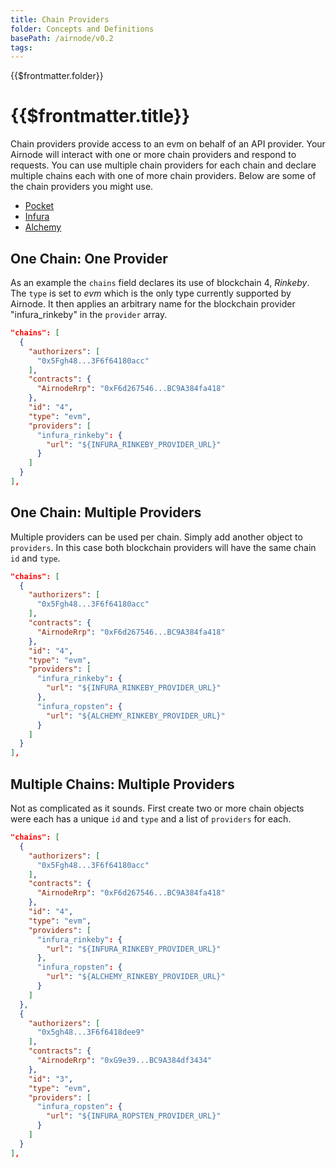 ```yaml
---
title: Chain Providers
folder: Concepts and Definitions
basePath: /airnode/v0.2
tags:
---
```


<TitleSpan>{{$frontmatter.folder}}</TitleSpan>

# {{$frontmatter.title}}

<VersionWarning/>
<TocHeader />
<TOC class="table-of-contents" :include-level="[2,3]" />

Chain providers provide access to an evm on behalf of an API provider. Your
Airnode will interact with one or more chain providers and respond to requests.
You can use multiple chain providers for each chain and declare multiple chains
each with one of more chain providers. Below are some of the chain providers you
might use.

- [Pocket](https://www.pokt.network/)
- [Infura](https://infura.io)
- [Alchemy](https://www.alchemy.com/)

## One Chain: One Provider

As an example the `chains` field declares its use of blockchain 4, _Rinkeby_.
The `type` is set to _evm_ which is the only type currently supported by
Airnode. It then applies an arbitrary name for the blockchain provider
"infura_rinkeby" in the `provider` array.

```json
"chains": [
  {
    "authorizers": [
      "0x5Fgh48...3F6f64180acc"
    ],
    "contracts": {
      "AirnodeRrp": "0xF6d267546...BC9A384fa418"
    },
    "id": "4",
    "type": "evm",
    "providers": [
      "infura_rinkeby": {
        "url": "${INFURA_RINKEBY_PROVIDER_URL}"
      }
    ]
  }
],
```

## One Chain: Multiple Providers

Multiple providers can be used per chain. Simply add another object to
`providers`. In this case both blockchain providers will have the same chain
`id` and `type`.

```json
"chains": [
  {
    "authorizers": [
      "0x5Fgh48...3F6f64180acc"
    ],
    "contracts": {
      "AirnodeRrp": "0xF6d267546...BC9A384fa418"
    },
    "id": "4",
    "type": "evm",
    "providers": [
      "infura_rinkeby": {
        "url": "${INFURA_RINKEBY_PROVIDER_URL}"
      },
      "infura_ropsten": {
        "url": "${ALCHEMY_RINKEBY_PROVIDER_URL}"
      }
    ]
  }
],
```

## Multiple Chains: Multiple Providers

Not as complicated as it sounds. First create two or more chain objects were
each has a unique `id` and `type` and a list of `providers` for each.

```json
"chains": [
  {
    "authorizers": [
      "0x5Fgh48...3F6f64180acc"
    ],
    "contracts": {
      "AirnodeRrp": "0xF6d267546...BC9A384fa418"
    },
    "id": "4",
    "type": "evm",
    "providers": [
      "infura_rinkeby": {
        "url": "${INFURA_RINKEBY_PROVIDER_URL}"
      },
      "infura_ropsten": {
        "url": "${ALCHEMY_RINKEBY_PROVIDER_URL}"
      }
    ]
  },
  {
    "authorizers": [
      "0x5gh48...3F6f6418dee9"
    ],
    "contracts": {
      "AirnodeRrp": "0xG9e39...BC9A384df3434"
    },
    "id": "3",
    "type": "evm",
    "providers": [
      "infura_ropsten": {
        "url": "${INFURA_ROPSTEN_PROVIDER_URL}"
      }
    ]
  }
],
```
